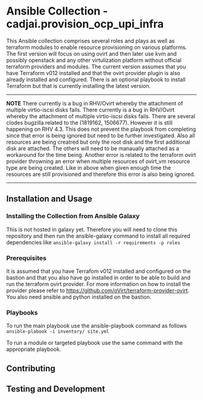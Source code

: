 # Ansible Collection - cadjai.provision_ocp_upi_infra

This Ansible collection comprises several roles and plays as well as terraform modules to enable resource provisioning on various platforms.
The first version will focus on using ovirt and then later use kvm and possibly openstack and any other virtulization platform without official
terraform providers and modules.
The current version assumes that you have Terraform v012 installed and that the ovirt provider plugin is also already installed and configured. 
There is an optional playbook to install Terraform but that is currently installing the latest version.

---
**NOTE**
There currently is a bug in RHV/Ovirt whereby the attachment of multiple virtio-iscsi disks fails. 
There currently is a bug in RHV/Ovirt whereby the attachment of multiple virtio-iscsi disks fails.
There are several clodes bugzilla related to the (1819162, 1506677). However it is still happening on RHV 4.3. This does not prevent the playbook from completing since that error is being ignored but need to be further investigated. Also all resources are being creatred but only the root disk and the first additional disk are attached. The others will need to be manaually attached as a workaround for the time being.
Another error is related to the terraform ovirt provider throwning an error when multiple resources of ovirt_vm resource type are being created. Like in above when given enough time the resources are still provisioned and therefore this error is also being ignored.

 
---

## Installation and Usage

### Installing the Collection from Ansible Galaxy
This is not hosted in galaxy yet. Therefore you will need to clone this repository and then 
run the ansible-galaxy command to install all required dependencies like 
`ansible-galaxy install -r requirements -p roles`

### Prerequisites
It is assumed that you have Terrafom v012 installed and configured on the bastion and that you also have go installed in order to be able to build and run the terraform ovirt provider. For more information on how to install the provider please refer to https://github.com/oVirt/terraform-provider-ovirt.
You also need ansible and python installed on the bastion. 
### Playbooks
To run the main playbook use the ansible-playbook command as follows
`ansible-plabook -i inventory/ site.yml`

To run a module or targeted playbook use the same command with the appropriate playbook.

## Contributing


## Testing and Development


